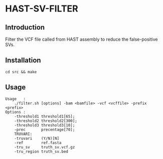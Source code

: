 # HAST-SV-FILTER

## Introduction

Filter the VCF file called from HAST assembly to reduce the false-positive SVs.

## Installation

```
cd src && make 
```

## Usage 
```
Usage	:
	./filter.sh [options] -bam <bamfile> -vcf <vcffile> -prefix <prefix>
Options	:
	-threshold1	threshold1[65];
	-threshold2	threshold2[300];
	-threshold3	threshold3[10];
	-prec		precentage[70];
	TRUVARI:
	-truvari	(Y/N)[N]
	-ref		ref.fasta
	-tru_sv		truth_sv.vcf.gz
	-tru_region	truth_sv.bed
  ```
